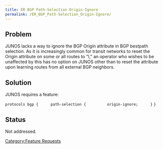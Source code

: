 ```yaml
---
title: ER BGP Path-Selection Origin-Ignore
permalink: /ER_BGP_Path-Selection_Origin-Ignore/
---
```


Problem
-------

JUNOS lacks a way to ignore the BGP Origin attribute in BGP bestpath selection. As it is increasingly common for transit networks to reset the Origin attribute on some or all routes to "I," an operator who wishes to be unaffected by this has no option on JUNOS other than to reset the attribute upon learning routes from all external BGP neighbors.

Solution
--------

JUNOS requires a feature:

`protocols bgp {`
`     path-selection {`
`         origin-ignore;`
`     }`
`} `

Status
------

Not addressed.

[Category:Feature Requests](/Category:Feature_Requests "wikilink")